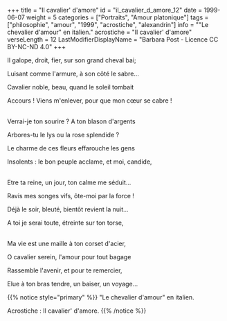 +++
title = "Il cavalier' d'amore"
id = "il_cavalier_d_amore_12"
date = 1999-06-07
weight = 5
categories = ["Portraits", "Amour platonique"]
tags = ["philosophie", "amour", "1999", "acrostiche", "alexandrin"]
info = "\"Le chevalier d'amour\" en italien."
acrostiche = "Il cavalier' d'amore"
verseLength = 12
LastModifierDisplayName = "Barbara Post - Licence CC BY-NC-ND 4.0"
+++

Il galope, droit, fier, sur son grand cheval bai;

Luisant comme l'armure, à son côté le sabre...

Cavalier noble, beau, quand le soleil tombait

Accours ! Viens m'enlever, pour que mon cœur se cabre !

 \
Verrai-je ton sourire ? A ton blason d'argents

Arbores-tu le lys ou la rose splendide ?

Le charme de ces fleurs effarouche les gens

Insolents : le bon peuple acclame, et moi, candide,

 \
Etre ta reine, un jour, ton calme me séduit...

Ravis mes songes vifs, ôte-moi par la force !

Déjà le soir, bleuté, bientôt revient la nuit...

A toi je serai toute, étreinte sur ton torse,

 \
Ma vie est une maille à ton corset d'acier,

O cavalier serein, l'amour pour tout bagage

Rassemble l'avenir, et pour te remercier,

Elue à ton bras tendre, un baiser, un voyage...

{{% notice style="primary" %}}
"Le chevalier d'amour" en italien.

Acrostiche : Il cavalier' d'amore.
{{% /notice %}}
